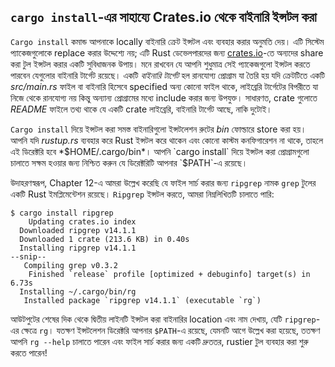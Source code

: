 <!-- পুরানো লিঙ্ক, সরাবেন না -->

<a id="installing-binaries-from-cratesio-with-cargo-install"></a>

## `cargo install`-এর সাহায্যে Crates.io থেকে বাইনারি ইন্সটল করা

`Cargo install` কমান্ড আপনাকে locally বাইনারি ক্রেট ইন্সটল এবং ব্যবহার করার অনুমতি দেয়। এটি সিস্টেম প্যাকেজগুলোকে replace করার উদ্দেশ্যে নয়; এটি Rust ডেভেলপারদের জন্য [crates.io](https://crates.io/)-তে অন্যদের share করা টুল ইন্সটল করার একটি সুবিধাজনক উপায়। মনে রাখবেন যে আপনি শুধুমাত্র সেই প্যাকেজগুলো ইন্সটল করতে পারবেন যেগুলোর বাইনারি টার্গেট রয়েছে। একটি _বাইনারি টার্গেট_ হল রানযোগ্য প্রোগ্রাম যা তৈরি হয় যদি ক্রেটটিতে একটি _src/main.rs_ ফাইল বা বাইনারি হিসেবে specified অন্য কোনো ফাইল থাকে, লাইব্রেরি টার্গেটের বিপরীতে যা নিজে থেকে রানযোগ্য নয় কিন্তু অন্যান্য প্রোগ্রামের মধ্যে include করার জন্য উপযুক্ত। সাধারণত, crate গুলোতে _README_ ফাইলে তথ্য থাকে যে একটি crate লাইব্রেরি, বাইনারি টার্গেট আছে, নাকি দুটোই।

`Cargo install` দিয়ে ইন্সটল করা সমস্ত বাইনারিগুলো ইন্সটলেশন রুটের _bin_ ফোল্ডারে store করা হয়। আপনি যদি _rustup.rs_ ব্যবহার করে Rust ইন্সটল করে থাকেন এবং কোনো কাস্টম কনফিগারেশন না থাকে, তাহলে এই ডিরেক্টরি হবে *$HOME/.cargo/bin*। আপনি `cargo install` দিয়ে ইন্সটল করা প্রোগ্রামগুলো চালাতে সক্ষম হওয়ার জন্য নিশ্চিত করুন যে ডিরেক্টরিটি আপনার `$PATH`-এ রয়েছে।

উদাহরণস্বরূপ, Chapter 12-এ আমরা উল্লেখ করেছি যে ফাইল সার্চ করার জন্য `ripgrep` নামক `grep` টুলের একটি Rust ইমপ্লিমেন্টেশন রয়েছে। `Ripgrep` ইন্সটল করতে, আমরা নিম্নলিখিতটি চালাতে পারি:

<!-- manual-regeneration
cargo install something you don't have, copy relevant output below
-->

```console
$ cargo install ripgrep
    Updating crates.io index
  Downloaded ripgrep v14.1.1
  Downloaded 1 crate (213.6 KB) in 0.40s
  Installing ripgrep v14.1.1
--snip--
   Compiling grep v0.3.2
    Finished `release` profile [optimized + debuginfo] target(s) in 6.73s
  Installing ~/.cargo/bin/rg
   Installed package `ripgrep v14.1.1` (executable `rg`)
```

আউটপুটের শেষের দিক থেকে দ্বিতীয় লাইনটি ইন্সটল করা বাইনারির location এবং নাম দেখায়, যেটি `ripgrep`-এর ক্ষেত্রে `rg`। যতক্ষণ ইন্সটলেশন ডিরেক্টরি আপনার `$PATH`-এ রয়েছে, যেমনটি আগে উল্লেখ করা হয়েছে, ততক্ষণ আপনি `rg --help` চালাতে পারেন এবং ফাইল সার্চ করার জন্য একটি দ্রুততর, rustier টুল ব্যবহার করা শুরু করতে পারেন!
